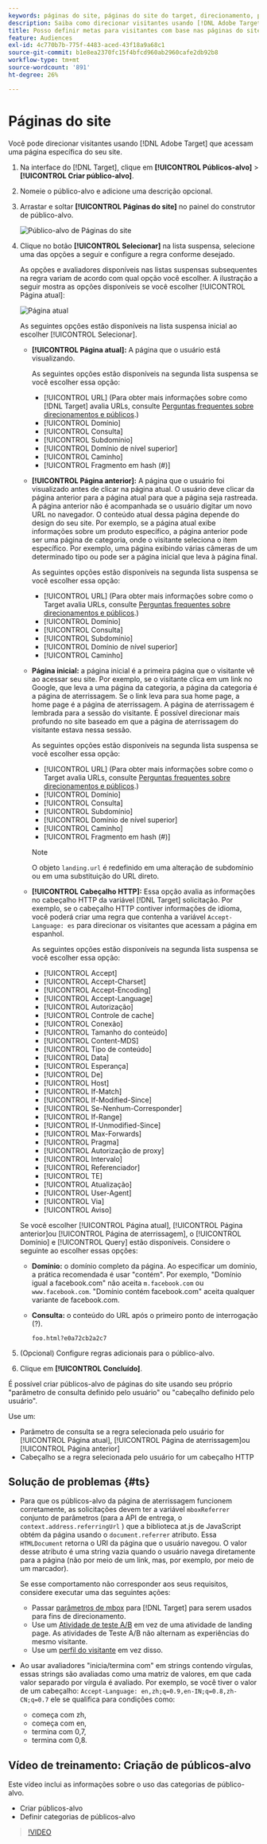 ```yaml
---
keywords: páginas do site, páginas do site do target, direcionamento, página atual, página atual do target, página anterior, página anterior do target, página de aterrissagem, página de aterrissagem do target, cabeçalho http
description: Saiba como direcionar visitantes usando [!DNL Adobe Target] que estão em uma página específica do seu site.
title: Posso definir metas para visitantes com base nas páginas do site?
feature: Audiences
exl-id: 4c770b7b-775f-4483-aced-43f18a9a68c1
source-git-commit: b1e8ea2370fc15f4bfcd960ab2960cafe2db92b8
workflow-type: tm+mt
source-wordcount: '891'
ht-degree: 26%

---
```


# Páginas do site

Você pode direcionar visitantes usando [!DNL Adobe Target] que acessam uma página específica do seu site.

1. Na interface do [!DNL Target], clique em **[!UICONTROL Públicos-alvo]** > **[!UICONTROL Criar público-alvo]**.
1. Nomeie o público-alvo e adicione uma descrição opcional.
1. Arrastar e soltar **[!UICONTROL Páginas do site]** no painel do construtor de público-alvo.

   ![Público-alvo de Páginas do site](assets/target_site_pages.png)

1. Clique no botão **[!UICONTROL Selecionar]** na lista suspensa, selecione uma das opções a seguir e configure a regra conforme desejado.

   As opções e avaliadores disponíveis nas listas suspensas subsequentes na regra variam de acordo com qual opção você escolher. A ilustração a seguir mostra as opções disponíveis se você escolher [!UICONTROL Página atual]:

   ![Página atual](assets/current-page.png)

   As seguintes opções estão disponíveis na lista suspensa inicial ao escolher [!UICONTROL Selecionar].

   * **[!UICONTROL Página atual]:** A página que o usuário está visualizando.

      As seguintes opções estão disponíveis na segunda lista suspensa se você escolher essa opção:

      * [!UICONTROL URL] (Para obter mais informações sobre como [!DNL Target] avalia URLs, consulte [Perguntas frequentes sobre direcionamentos e públicos](/help/main/c-target/c-troubleshooting-targets-and-audiences/troubleshooting-targets-and-audiences.md).)
      * [!UICONTROL Domínio]
      * [!UICONTROL Consulta]
      * [!UICONTROL Subdomínio]
      * [!UICONTROL Domínio de nível superior]
      * [!UICONTROL Caminho]
      * [!UICONTROL Fragmento em hash (#)]
   * **[!UICONTROL Página anterior]:** A página que o usuário foi visualizado antes de clicar na página atual. O usuário deve clicar da página anterior para a página atual para que a página seja rastreada. A página anterior não é acompanhada se o usuário digitar um novo URL no navegador. O conteúdo atual dessa página depende do design do seu site. Por exemplo, se a página atual exibe informações sobre um produto específico, a página anterior pode ser uma página de categoria, onde o visitante seleciona o item específico. Por exemplo, uma página exibindo várias câmeras de um determinado tipo ou pode ser a página inicial que leva à página final.

      As seguintes opções estão disponíveis na segunda lista suspensa se você escolher essa opção:

      * [!UICONTROL URL] (Para obter mais informações sobre como o Target avalia URLs, consulte [Perguntas frequentes sobre direcionamentos e públicos](/help/main/c-target/c-troubleshooting-targets-and-audiences/troubleshooting-targets-and-audiences.md).)
      * [!UICONTROL Domínio]
      * [!UICONTROL Consulta]
      * [!UICONTROL Subdomínio]
      * [!UICONTROL Domínio de nível superior]
      * [!UICONTROL Caminho]
   * **Página inicial:** a página inicial é a primeira página que o visitante vê ao acessar seu site. Por exemplo, se o visitante clica em um link no Google, que leva a uma página da categoria, a página da categoria é a página de aterrissagem. Se o link leva para sua home page, a home page é a página de aterrissagem. A página de aterrissagem é lembrada para a sessão do visitante. É possível direcionar mais profundo no site baseado em que a página de aterrissagem do visitante estava nessa sessão.

      As seguintes opções estão disponíveis na segunda lista suspensa se você escolher essa opção:

      * [!UICONTROL URL] (Para obter mais informações sobre como o Target avalia URLs, consulte [Perguntas frequentes sobre direcionamentos e públicos](/help/main/c-target/c-troubleshooting-targets-and-audiences/troubleshooting-targets-and-audiences.md).)
      * [!UICONTROL Domínio]
      * [!UICONTROL Consulta]
      * [!UICONTROL Subdomínio]
      * [!UICONTROL Domínio de nível superior]
      * [!UICONTROL Caminho]
      * [!UICONTROL Fragmento em hash (#)]

      >[!NOTE]
      >
      >O objeto `landing.url` é redefinido em uma alteração de subdomínio ou em uma substituição do URL direto.

   * **[!UICONTROL Cabeçalho HTTP]:** Essa opção avalia as informações no cabeçalho HTTP da variável [!DNL Target] solicitação. Por exemplo, se o cabeçalho HTTP contiver informações de idioma, você poderá criar uma regra que contenha a variável `Accept-Language: es` para direcionar os visitantes que acessam a página em espanhol.

      As seguintes opções estão disponíveis na segunda lista suspensa se você escolher essa opção:

      * [!UICONTROL Accept]
      * [!UICONTROL Accept-Charset]
      * [!UICONTROL Accept-Encoding]
      * [!UICONTROL Accept-Language]
      * [!UICONTROL Autorização]
      * [!UICONTROL Controle de cache]
      * [!UICONTROL Conexão]
      * [!UICONTROL Tamanho do conteúdo]
      * [!UICONTROL Content-MDS]
      * [!UICONTROL Tipo de conteúdo]
      * [!UICONTROL Data]
      * [!UICONTROL Esperança]
      * [!UICONTROL De]
      * [!UICONTROL Host]
      * [!UICONTROL If-Match]
      * [!UICONTROL If-Modified-Since]
      * [!UICONTROL Se-Nenhum-Corresponder]
      * [!UICONTROL If-Range]
      * [!UICONTROL If-Unmodified-Since]
      * [!UICONTROL Max-Forwards]
      * [!UICONTROL Pragma]
      * [!UICONTROL Autorização de proxy]
      * [!UICONTROL Intervalo]
      * [!UICONTROL Referenciador]
      * [!UICONTROL TE]
      * [!UICONTROL Atualização]
      * [!UICONTROL User-Agent]
      * [!UICONTROL Via]
      * [!UICONTROL Aviso]

   Se você escolher [!UICONTROL Página atual], [!UICONTROL Página anterior]ou [!UICONTROL Página de aterrissagem], o [!UICONTROL Domínio] e [!UICONTROL Query] estão disponíveis. Considere o seguinte ao escolher essas opções:

   * **Domínio:** o domínio completo da página. Ao especificar um domínio, a prática recomendada é usar &quot;contém&quot;. Por exemplo, &quot;Domínio igual a facebook.com&quot; não aceita `m.facebook.com` ou `www.facebook.com`. &quot;Domínio contém facebook.com&quot; aceita qualquer variante de facebook.com.
   * **Consulta:** o conteúdo do URL após o primeiro ponto de interrogação (?).

      `foo.html?e0a72cb2a2c7`





1. (Opcional) Configure regras adicionais para o público-alvo.
1. Clique em **[!UICONTROL Concluído]**.

É possível criar públicos-alvo de páginas do site usando seu próprio &quot;parâmetro de consulta definido pelo usuário&quot; ou &quot;cabeçalho definido pelo usuário&quot;.

Use um:

* Parâmetro de consulta se a regra selecionada pelo usuário for [!UICONTROL Página atual], [!UICONTROL Página de aterrissagem]ou [!UICONTROL Página anterior]
* Cabeçalho se a regra selecionada pelo usuário for um cabeçalho HTTP

## Solução de problemas {#ts}

* Para que os públicos-alvo da página de aterrissagem funcionem corretamente, as solicitações devem ter a variável `mboxReferrer` conjunto de parâmetros (para a API de entrega, o `context.address.referringUrl` ) que a biblioteca at.js de JavaScript obtém da página usando o `document.referrer` atributo. Essa `HTMLDocument` retorna o URI da página que o usuário navegou. O valor desse atributo é uma string vazia quando o usuário navega diretamente para a página (não por meio de um link, mas, por exemplo, por meio de um marcador).

   Se esse comportamento não corresponder aos seus requisitos, considere executar uma das seguintes ações:

   * Passar [parâmetros de mbox](https://developer.adobe.com/target/implement/client-side/atjs/global-mbox/pass-parameters-to-global-mbox/) para [!DNL Target] para serem usados para fins de direcionamento.
   * Use um [Atividade de teste A/B](/help/main/c-activities/t-test-ab/test-ab.md) em vez de uma atividade de landing page. As atividades de Teste A/B não alternam as experiências do mesmo visitante.
   * Use um [perfil do visitante](/help/main/c-target/c-audiences/c-target-rules/visitor-profile.md) em vez disso.

* Ao usar avaliadores &quot;inicia/termina com&quot; em strings contendo vírgulas, essas strings são avaliadas como uma matriz de valores, em que cada valor separado por vírgula é avaliado. Por exemplo, se você tiver o valor de um cabeçalho: `Accept-Language: en,zh;q=0.9,en-IN;q=0.8,zh-CN;q=0.7` ele se qualifica para condições como:
   * começa com zh,
   * começa com en,
   * termina com 0,7,
   * termina com 0,8.

## Vídeo de treinamento: Criação de públicos-alvo

Este vídeo inclui as informações sobre o uso das categorias de público-alvo.

* Criar públicos-alvo
* Definir categorias de públicos-alvo

>[!VIDEO](https://video.tv.adobe.com/v/17392)
